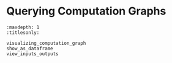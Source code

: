# Querying Computation Graphs

```{toctree}
:maxdepth: 1
:titlesonly:

visualizing_computation_graph
show_as_dataframe
view_inputs_outputs
```
